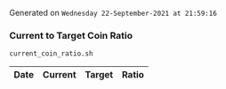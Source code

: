 Generated on `Wednesday 22-September-2021 at 21:59:16`

### Current to Target Coin Ratio
`current_coin_ratio.sh`

Date|Current|Target|Ratio
---|---|---|---
